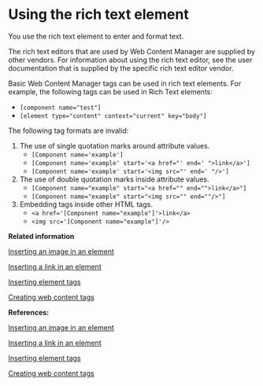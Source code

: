 # Using the rich text element 

You use the rich text element to enter and format text.

The rich text editors that are used by Web Content Manager are supplied by other vendors. For information about using the rich text editor, see the user documentation that is supplied by the specific rich text editor vendor.

Basic Web Content Manager tags can be used in rich text elements. For example, the following tags can be used in Rich Text elements:

-   `[component name="test"]`
-   `[element type="content" context="current" key="body"]`

The following tag formats are invalid:

1.  The use of single quotation marks around attribute values.
    -   `[Component name='example']`
    -   `[Component name='example' start='<a href="' end=' ">link</a>']`
    -   `[Component name='example' start='<img src="' end=' "/>']`
2.  The use of double quotation marks inside attribute values.
    -   `[Component name="example" start="<a href="" end="">link</a>"]`
    -   `[Component name="example" start="<img src="" end=""/>"]`
3.  Embedding tags inside other HTML tags.
    -   `<a href='[Component name="example"]'>link</a>`
    -   `<img src='[Component name="example"]'/>`

**Related information**  


[Inserting an image in an element ](../panel_help/wcm_dev_elements_insert_image.md)

[Inserting a link in an element ](../panel_help/wcm_dev_elements_insert_link.md)

[Inserting element tags ](../panel_help/wcm_dev_elements_insert_tags.md)

[Creating web content tags ](../panel_help/wcm_dev_referencing_tags.md)

**References:**  


[Inserting an image in an element](wcm_dev_elements_insert_image.md)

[Inserting a link in an element](wcm_dev_elements_insert_link.md)

[Inserting element tags](wcm_dev_elements_insert_tags.md)

[Creating web content tags](wcm_dev_referencing_tags.md)


